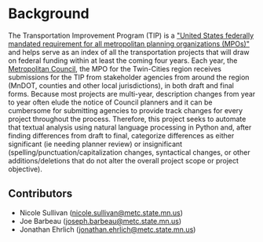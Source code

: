 # Background

The Transportation Improvement Program (TIP) is a ["United States federally mandated requirement for all metropolitan planning organizations (MPOs)"](https://en.wikipedia.org/wiki/Transportation_improvement_program) and helps serve as an index of all the transportation projects that will draw on federal funding within at least the coming four years.  Each year, the [Metropolitan Council](www.metrocouncil.org), the MPO for the Twin-Cities region receives submissions for the TIP from stakeholder agencies from around the region (MnDOT, counties and other local jurisdictions), in both draft and final forms.  Because most projects are multi-year, description changes from year to year often elude the notice of Council planners and it can be cumbersome for submitting agencies to provide track changes for every project throughout the process.  Therefore, this project seeks to automate that textual analysis using natural language processing in Python and, after finding differences from draft to final, categorize differences as either significant (ie needing planner review) or insignificant (spelling/punctuation/capitalization changes, syntactical changes, or other additions/deletions that do not alter the overall project scope or project objective).

## Contributors
* Nicole Sullivan (nicole.sullivan@metc.state.mn.us)
* Joe Barbeau (joseph.barbeau@metc.state.mn.us)
* Jonathan Ehrlich (jonathan.ehrlich@metc.state.mn.us)
